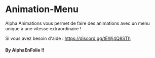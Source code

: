 # Animation-Menu
Alpha Animations vous permet de faire des animations avec un menu unique à une vitesse extraordinaire !

Si vous avez besoin d'aide : https://discord.gg/tEWj4Q8STh

#### By AlphaEnFolie !! ####
